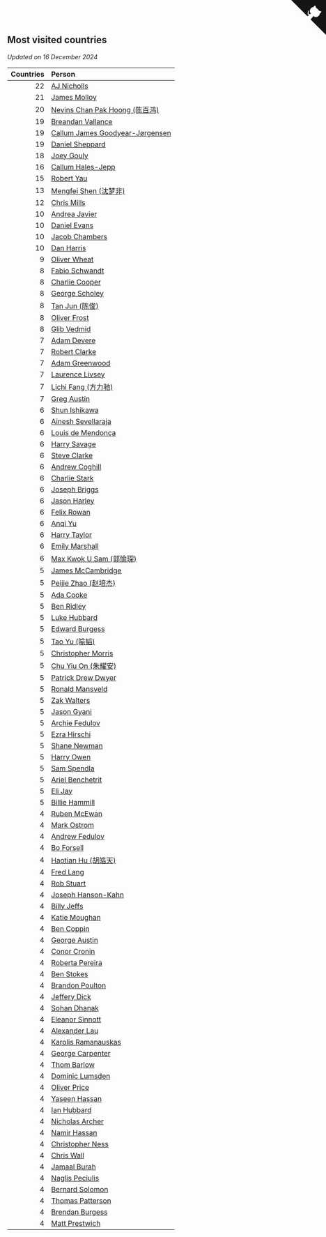 ## Most visited countries

*Updated on 16 December 2024*

| Countries | Person |
| ---: | :--- |
| 22 | [AJ Nicholls](https://www.worldcubeassociation.org/persons/2015NICH04) |
| 21 | [James Molloy](https://www.worldcubeassociation.org/persons/2011MOLL01) |
| 20 | [Nevins Chan Pak Hoong (陈百鸿)](https://www.worldcubeassociation.org/persons/2010CHAN20) |
| 19 | [Breandan Vallance](https://www.worldcubeassociation.org/persons/2007VALL01) |
| 19 | [Callum James Goodyear-Jørgensen](https://www.worldcubeassociation.org/persons/2012GOOD02) |
| 19 | [Daniel Sheppard](https://www.worldcubeassociation.org/persons/2009SHEP01) |
| 18 | [Joey Gouly](https://www.worldcubeassociation.org/persons/2007GOUL01) |
| 16 | [Callum Hales-Jepp](https://www.worldcubeassociation.org/persons/2012HALE01) |
| 15 | [Robert Yau](https://www.worldcubeassociation.org/persons/2009YAUR01) |
| 13 | [Mengfei Shen (沈梦非)](https://www.worldcubeassociation.org/persons/2018SHEN07) |
| 12 | [Chris Mills](https://www.worldcubeassociation.org/persons/2014MILL04) |
| 10 | [Andrea Javier](https://www.worldcubeassociation.org/persons/2010JAVI01) |
| 10 | [Daniel Evans](https://www.worldcubeassociation.org/persons/2016EVAN06) |
| 10 | [Jacob Chambers](https://www.worldcubeassociation.org/persons/2017CHAM09) |
| 10 | [Dan Harris](https://www.worldcubeassociation.org/persons/2003HARR01) |
| 9 | [Oliver Wheat](https://www.worldcubeassociation.org/persons/2016WHEA01) |
| 8 | [Fabio Schwandt](https://www.worldcubeassociation.org/persons/2014SCHW02) |
| 8 | [Charlie Cooper](https://www.worldcubeassociation.org/persons/2007COOP01) |
| 8 | [George Scholey](https://www.worldcubeassociation.org/persons/2015SCHO05) |
| 8 | [Tan Jun (陈俊)](https://www.worldcubeassociation.org/persons/2018JUNT01) |
| 8 | [Oliver Frost](https://www.worldcubeassociation.org/persons/2012FROS01) |
| 8 | [Glib Vedmid](https://www.worldcubeassociation.org/persons/2016VEDM01) |
| 7 | [Adam Devere](https://www.worldcubeassociation.org/persons/2018DEVE02) |
| 7 | [Robert Clarke](https://www.worldcubeassociation.org/persons/2014CLAR01) |
| 7 | [Adam Greenwood](https://www.worldcubeassociation.org/persons/2011GREE03) |
| 7 | [Laurence Livsey](https://www.worldcubeassociation.org/persons/2012LIVS01) |
| 7 | [Lichi Fang (方力驰)](https://www.worldcubeassociation.org/persons/2018FANG03) |
| 7 | [Greg Austin](https://www.worldcubeassociation.org/persons/2006AUST01) |
| 6 | [Shun Ishikawa](https://www.worldcubeassociation.org/persons/2011ISHI02) |
| 6 | [Ainesh Sevellaraja](https://www.worldcubeassociation.org/persons/2012SEVE01) |
| 6 | [Louis de Mendonça](https://www.worldcubeassociation.org/persons/2013MEND03) |
| 6 | [Harry Savage](https://www.worldcubeassociation.org/persons/2013SAVA01) |
| 6 | [Steve Clarke](https://www.worldcubeassociation.org/persons/2015CLAR13) |
| 6 | [Andrew Coghill](https://www.worldcubeassociation.org/persons/2009COGH01) |
| 6 | [Charlie Stark](https://www.worldcubeassociation.org/persons/2014STAR05) |
| 6 | [Joseph Briggs](https://www.worldcubeassociation.org/persons/2017BRIG03) |
| 6 | [Jason Harley](https://www.worldcubeassociation.org/persons/2016HARL01) |
| 6 | [Felix Rowan](https://www.worldcubeassociation.org/persons/2023ROWA01) |
| 6 | [Anqi Yu](https://www.worldcubeassociation.org/persons/2018YUAN02) |
| 6 | [Harry Taylor](https://www.worldcubeassociation.org/persons/2014TAYL06) |
| 6 | [Emily Marshall](https://www.worldcubeassociation.org/persons/2023MARS02) |
| 6 | [Max Kwok U Sam (郭愉琛)](https://www.worldcubeassociation.org/persons/2018SAMK01) |
| 5 | [James McCambridge](https://www.worldcubeassociation.org/persons/2019MCCA09) |
| 5 | [Peijie Zhao (赵培杰)](https://www.worldcubeassociation.org/persons/2019ZHAP04) |
| 5 | [Ada Cooke](https://www.worldcubeassociation.org/persons/2020COOK03) |
| 5 | [Ben Ridley](https://www.worldcubeassociation.org/persons/2016RIDL01) |
| 5 | [Luke Hubbard](https://www.worldcubeassociation.org/persons/2011HUBB01) |
| 5 | [Edward Burgess](https://www.worldcubeassociation.org/persons/2018BURG03) |
| 5 | [Tao Yu (喻韬)](https://www.worldcubeassociation.org/persons/2012YUTA01) |
| 5 | [Christopher Morris](https://www.worldcubeassociation.org/persons/2013MORR03) |
| 5 | [Chu Yiu On (朱耀安)](https://www.worldcubeassociation.org/persons/2019ONCH01) |
| 5 | [Patrick Drew Dwyer](https://www.worldcubeassociation.org/persons/2019DWYE01) |
| 5 | [Ronald Mansveld](https://www.worldcubeassociation.org/persons/2015MANS04) |
| 5 | [Zak Walters](https://www.worldcubeassociation.org/persons/2013WALT01) |
| 5 | [Jason Gyani](https://www.worldcubeassociation.org/persons/2008GYAN01) |
| 5 | [Archie Fedulov](https://www.worldcubeassociation.org/persons/2022FEDU01) |
| 5 | [Ezra Hirschi](https://www.worldcubeassociation.org/persons/2019HIRS01) |
| 5 | [Shane Newman](https://www.worldcubeassociation.org/persons/2013NEWM02) |
| 5 | [Harry Owen](https://www.worldcubeassociation.org/persons/2017OWEN01) |
| 5 | [Sam Spendla](https://www.worldcubeassociation.org/persons/2015SPEN01) |
| 5 | [Ariel Benchetrit](https://www.worldcubeassociation.org/persons/2019BENC04) |
| 5 | [Eli Jay](https://www.worldcubeassociation.org/persons/2014JAYE01) |
| 5 | [Billie Hammill](https://www.worldcubeassociation.org/persons/2015HAMM01) |
| 4 | [Ruben McEwan](https://www.worldcubeassociation.org/persons/2022MCEW01) |
| 4 | [Mark Ostrom](https://www.worldcubeassociation.org/persons/2017OSTR01) |
| 4 | [Andrew Fedulov](https://www.worldcubeassociation.org/persons/2022FEDU02) |
| 4 | [Bo Forsell](https://www.worldcubeassociation.org/persons/2022FORS06) |
| 4 | [Haotian Hu (胡皓天)](https://www.worldcubeassociation.org/persons/2022HUHA01) |
| 4 | [Fred Lang](https://www.worldcubeassociation.org/persons/2016LANG12) |
| 4 | [Rob Stuart](https://www.worldcubeassociation.org/persons/2011STUA01) |
| 4 | [Joseph Hanson-Kahn](https://www.worldcubeassociation.org/persons/2012HANS03) |
| 4 | [Billy Jeffs](https://www.worldcubeassociation.org/persons/2012JEFF01) |
| 4 | [Katie Moughan](https://www.worldcubeassociation.org/persons/2017DAVI03) |
| 4 | [Ben Coppin](https://www.worldcubeassociation.org/persons/2013COPP01) |
| 4 | [George Austin](https://www.worldcubeassociation.org/persons/2016AUST05) |
| 4 | [Conor Cronin](https://www.worldcubeassociation.org/persons/2013CRON01) |
| 4 | [Roberta Pereira](https://www.worldcubeassociation.org/persons/2018PERE42) |
| 4 | [Ben Stokes](https://www.worldcubeassociation.org/persons/2018STOK01) |
| 4 | [Brandon Poulton](https://www.worldcubeassociation.org/persons/2019POUL02) |
| 4 | [Jeffery Dick](https://www.worldcubeassociation.org/persons/2014DICK01) |
| 4 | [Sohan Dhanak](https://www.worldcubeassociation.org/persons/2014DHAN03) |
| 4 | [Eleanor Sinnott](https://www.worldcubeassociation.org/persons/2016SINN01) |
| 4 | [Alexander Lau](https://www.worldcubeassociation.org/persons/2011LAUA01) |
| 4 | [Karolis Ramanauskas](https://www.worldcubeassociation.org/persons/2013RAMA06) |
| 4 | [George Carpenter](https://www.worldcubeassociation.org/persons/2011CARP01) |
| 4 | [Thom Barlow](https://www.worldcubeassociation.org/persons/2006BARL01) |
| 4 | [Dominic Lumsden](https://www.worldcubeassociation.org/persons/2016LUMS01) |
| 4 | [Oliver Price](https://www.worldcubeassociation.org/persons/2014PRIC01) |
| 4 | [Yaseen Hassan](https://www.worldcubeassociation.org/persons/2015HASS04) |
| 4 | [Ian Hubbard](https://www.worldcubeassociation.org/persons/2011HUBB02) |
| 4 | [Nicholas Archer](https://www.worldcubeassociation.org/persons/2020ARCH01) |
| 4 | [Namir Hassan](https://www.worldcubeassociation.org/persons/2022HASS02) |
| 4 | [Christopher Ness](https://www.worldcubeassociation.org/persons/2007NESS01) |
| 4 | [Chris Wall](https://www.worldcubeassociation.org/persons/2011WALL02) |
| 4 | [Jamaal Burah](https://www.worldcubeassociation.org/persons/2017BURA01) |
| 4 | [Naglis Peciulis](https://www.worldcubeassociation.org/persons/2017PECI01) |
| 4 | [Bernard Solomon](https://www.worldcubeassociation.org/persons/2013SOLO02) |
| 4 | [Thomas Patterson](https://www.worldcubeassociation.org/persons/2014PATT02) |
| 4 | [Brendan Burgess](https://www.worldcubeassociation.org/persons/2019BURG06) |
| 4 | [Matt Prestwich](https://www.worldcubeassociation.org/persons/2016PRES04) |


<a href="https://github.com/simonkellly/wca_statistics_uk" class="github-corner" aria-label="View source on Github"><svg width="80" height="80" viewBox="0 0 250 250" style="fill:#151513; color:#fff; position: absolute; top: 0; border: 0; right: 0;" aria-hidden="true"><path d="M0,0 L115,115 L130,115 L142,142 L250,250 L250,0 Z"></path><path d="M128.3,109.0 C113.8,99.7 119.0,89.6 119.0,89.6 C122.0,82.7 120.5,78.6 120.5,78.6 C119.2,72.0 123.4,76.3 123.4,76.3 C127.3,80.9 125.5,87.3 125.5,87.3 C122.9,97.6 130.6,101.9 134.4,103.2" fill="currentColor" style="transform-origin: 130px 106px;" class="octo-arm"></path><path d="M115.0,115.0 C114.9,115.1 118.7,116.5 119.8,115.4 L133.7,101.6 C136.9,99.2 139.9,98.4 142.2,98.6 C133.8,88.0 127.5,74.4 143.8,58.0 C148.5,53.4 154.0,51.2 159.7,51.0 C160.3,49.4 163.2,43.6 171.4,40.1 C171.4,40.1 176.1,42.5 178.8,56.2 C183.1,58.6 187.2,61.8 190.9,65.4 C194.5,69.0 197.7,73.2 200.1,77.6 C213.8,80.2 216.3,84.9 216.3,84.9 C212.7,93.1 206.9,96.0 205.4,96.6 C205.1,102.4 203.0,107.8 198.3,112.5 C181.9,128.9 168.3,122.5 157.7,114.1 C157.9,116.9 156.7,120.9 152.7,124.9 L141.0,136.5 C139.8,137.7 141.6,141.9 141.8,141.8 Z" fill="currentColor" class="octo-body"></path></svg></a><style>.github-corner:hover .octo-arm{animation:octocat-wave 560ms ease-in-out}@keyframes octocat-wave{0%,100%{transform:rotate(0)}20%,60%{transform:rotate(-25deg)}40%,80%{transform:rotate(10deg)}}@media (max-width:500px){.github-corner:hover .octo-arm{animation:none}.github-corner .octo-arm{animation:octocat-wave 560ms ease-in-out}}</style>
